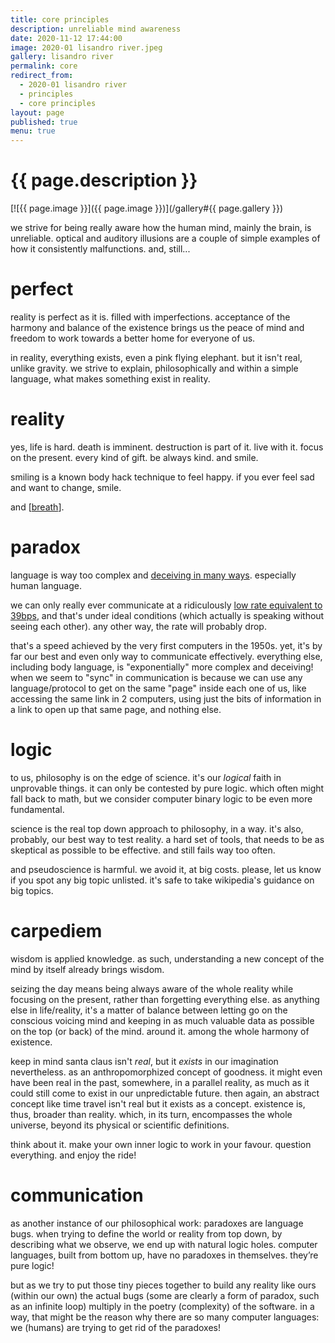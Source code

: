 ```yaml
---
title: core principles
description: unreliable mind awareness
date: 2020-11-12 17:44:00
image: 2020-01 lisandro river.jpeg
gallery: lisandro river
permalink: core
redirect_from:
  - 2020-01 lisandro river
  - principles
  - core principles
layout: page
published: true
menu: true
---
```


# {{ page.description }}

[![{{ page.image }}]({{ page.image }})](/gallery#{{ page.gallery }})

we strive for being really aware how the human mind, mainly the brain, is unreliable. optical and auditory illusions are a couple of simple examples of how it consistently malfunctions. and, still...

# perfect

reality is perfect as it is. filled with imperfections. acceptance of the harmony and balance of the existence brings us the peace of mind and freedom to work towards a better home for everyone of us.

in reality, everything exists, even a pink flying elephant. but it isn't real, unlike gravity. we strive to explain, philosophically and within a simple language, what makes something exist in reality. 

# reality

yes, life is hard. death is imminent. destruction is part of it. live with it. focus on the present. every kind of gift. be always kind. and smile.

smiling is a known body hack technique to feel happy. if you ever feel sad and want to change, smile.

and [[breath](/breath)].

# paradox

language is way too complex and [deceiving in many ways](https://web.archive.org/web/20191221133355/https://curiosity.com/topics/is-communication-really-80-percent-nonverbal-curiosity/). especially human language.

we can only really ever communicate at a ridiculously [low rate equivalent to 39bps](https://web.archive.org/web/20201103134035/https://www.sciencemag.org/news/2019/09/human-speech-may-have-universal-transmission-rate-39-bits-second), and that's under ideal conditions (which actually is speaking without seeing each other). any other way, the rate will probably drop.

that's a speed achieved by the very first computers in the 1950s. yet, it's by far our best and even only way to communicate effectively. everything else, including body language, is "exponentially" more complex and deceiving! when we seem to "sync" in communication is because we can use any language/protocol to get on the same "page" inside each one of us, like accessing the same link in 2 computers, using just the bits of information in a link to open up that same page, and nothing else.

# logic

to us, philosophy is on the edge of science. it's our *logical* faith in unprovable things. it can only be contested by pure logic. which often might fall back to math, but we consider computer binary logic to be even more fundamental.

science is the real top down approach to philosophy, in a way. it's also, probably, our best way to test reality. a hard set of tools, that needs to be as skeptical as possible to be effective. and still fails way too often.

and pseudoscience is harmful. we avoid it, at big costs. please, let us know if you spot any big topic unlisted. it's safe to take wikipedia's guidance on big topics.

# carpediem

wisdom is applied knowledge. as such, understanding a new concept of the mind by itself already brings wisdom.

seizing the day means being always aware of the whole reality while focusing on the present, rather than forgetting everything else. as anything else in life/reality, it's a matter of balance between letting go on the conscious voicing mind and keeping in as much valuable data as possible on the top (or back) of the mind. around it. among the whole harmony of existence.

keep in mind santa claus isn't *real*, but it *exists* in our imagination nevertheless. as an anthropomorphized concept of goodness. it might even have been real in the past, somewhere, in a parallel reality, as much as it could still come to exist in our unpredictable future. then again, an abstract concept like time travel isn't real but it exists as a concept. existence is, thus, broader than reality. which, in its turn, encompasses the whole universe, beyond its physical or scientific definitions.

think about it. make your own inner logic to work in your favour. question everything. and enjoy the ride!

# communication

as another instance of our philosophical work: paradoxes are language bugs. when trying to define the world or reality from top down, by describing what we observe, we end up with natural logic holes. computer languages, built from bottom up, have no paradoxes in themselves. they’re pure logic!

but as we try to put those tiny pieces together to build any reality like ours (within our own) the actual bugs (some are clearly a form of paradox, such as an infinite loop) multiply in the poetry (complexity) of the software. in a way, that might be the reason why there are so many computer languages: we (humans) are trying to get rid of the paradoxes!
